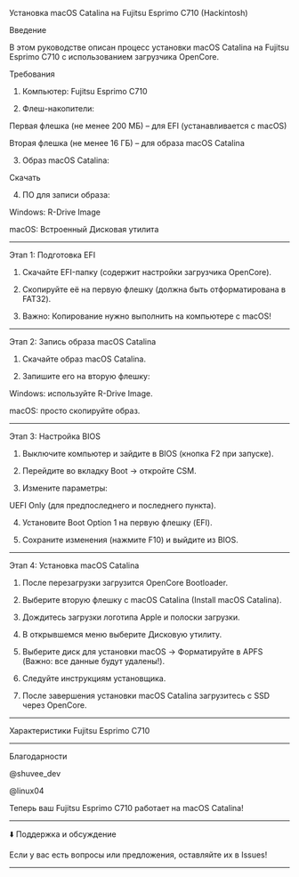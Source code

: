 Установка macOS Catalina на Fujitsu Esprimo C710 (Hackintosh)

Введение

В этом руководстве описан процесс установки macOS Catalina на Fujitsu Esprimo C710 с использованием загрузчика OpenCore.

Требования

1. Компьютер: Fujitsu Esprimo C710


2. Флеш-накопители:

Первая флешка (не менее 200 МБ) – для EFI (устанавливается с macOS)

Вторая флешка (не менее 16 ГБ) – для образа macOS Catalina



3. Образ macOS Catalina:

Скачать



4. ПО для записи образа:

Windows: R-Drive Image

macOS: Встроенный Дисковая утилита





---

Этап 1: Подготовка EFI

1. Скачайте EFI-папку (содержит настройки загрузчика OpenCore).


2. Скопируйте её на первую флешку (должна быть отформатирована в FAT32).


3. Важно: Копирование нужно выполнить на компьютере с macOS!




---

Этап 2: Запись образа macOS Catalina

1. Скачайте образ macOS Catalina.


2. Запишите его на вторую флешку:

Windows: используйте R-Drive Image.

macOS: просто скопируйте образ.





---

Этап 3: Настройка BIOS

1. Выключите компьютер и зайдите в BIOS (кнопка F2 при запуске).


2. Перейдите во вкладку Boot → откройте CSM.


3. Измените параметры:

UEFI Only (для предпоследнего и последнего пункта).



4. Установите Boot Option 1 на первую флешку (EFI).


5. Сохраните изменения (нажмите F10) и выйдите из BIOS.




---

Этап 4: Установка macOS Catalina

1. После перезагрузки загрузится OpenCore Bootloader.


2. Выберите вторую флешку с macOS Catalina (Install macOS Catalina).


3. Дождитесь загрузки логотипа Apple и полоски загрузки.


4. В открывшемся меню выберите Дисковую утилиту.


5. Выберите диск для установки macOS → Форматируйте в APFS (Важно: все данные будут удалены!).


6. Следуйте инструкциям установщика.


7. После завершения установки macOS Catalina загрузитесь с SSD через OpenCore.




---

Характеристики Fujitsu Esprimo C710


---

Благодарности

@shuvee_dev

@linux04


Теперь ваш Fujitsu Esprimo C710 работает на macOS Catalina!


---

⬇️ Поддержка и обсуждение

Если у вас есть вопросы или предложения, оставляйте их в Issues!


---


